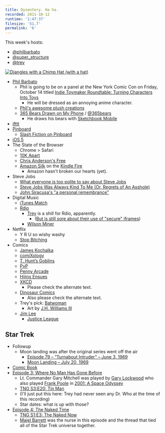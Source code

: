```yaml
---
title: Dysentery. Ha ha.
recorded: 2011-10-12
runtime: '1:47:37'
filesize: '51.7'
permalink: '6'
---
```


This week's hosts:

- [@philbarbato](https://twitter.com/philbarbato)
- [@super_structure](https://twitter.com/super_structure)
- [@trey](https://twitter.com/trey)

[![Djangles with a Chimp Hat (with a hat)](https://jawgrind.s3.amazonaws.com/Jawgrind-Episode-6.jpg)](http://instagr.am/p/P92WL/)

- [Phil Barbato](https://twitter.com/philbarbato)
    - Phil is going to be on a panel at the New York Comic Con on Friday, October 14 titled [Indie Toymaker Roundtable: Turning Characters Into Toys](http://nycc11.mapyourshow.com/5_0/sessions/sessiondetails.cfm?ScheduledSessionID=1BA8)
        - He will be dressed as an annoying anime character.
    - [Phil's awesome plush creations](http://www.etsy.com/shop/philbarbato)
    - [365 Bears Drawn on My Phone](http://threesixtyfivebears.com/) / [@365bears](https://twitter.com/365bears)
        - He draws his bears with [Sketchbook Mobile](http://itunes.apple.com/us/app/sketchbook-mobile/id327375467?mt=8)
- [ifttt](http://ifttt.com/)
- [Pinboard](http://pinboard.in/)
    - [Slash Fiction on Pinboard](http://blog.pinboard.in/2011/10/the_fans_are_all_right/)
- [iOS 5](http://daringfireball.net/linked/2011/10/13/moren-ios-5)
- The State of the Browser
    - Chrome > Safari
    - [10K Apart](http://10k.aneventapart.com/)
    - [Chris Anderson's Free](http://www.amazon.com/dp/1401322905)
    - [Amazon Silk](http://amazon.com/silk) on the [Kindle Fire](http://www.amazon.com/gp/product/B0051VVOB2)
        - Amazon hasn't broken our hearts (yet).
- Steve Jobs
    - [What everyone is too polite to say about Steve Jobs](http://gawker.com/5847344/what-everyone-is-too-polite-to-say-about-steve-jobs)
    - [Steve Jobs Was Always Kind To Me (Or, Regrets of An Asshole)](http://thewirecutter.com/2011/10/steve-jobs-was-always-kind-to-me-or-regrets-of-an-asshole/)
    - [John Siracusa's "a personal remembrance"](http://arstechnica.com/staff/fatbits/2011/10/steve-jobs-a-personal-remembrance.ars)
- Digital Music
    - [iTunes Match](http://www.apple.com/icloud/features/)
    - [Rdio](http://rdio.com)
        - [Trey](http://www.rdio.com/people/trey/) is a shill for Rdio, apparently.
            - ([But is still sore about their use of "secure" iframes](http://trey.cc/post/674124584/website-security-anti-patterns))
        - [Wilson Miner](http://www.wilsonminer.com/)
- Netflix
    - Y R U so wishy washy
    - [Stop Bitching](http://mlkshk.com/p/879T)
- Comics
    - [James Kochalka](http://americanelf.com)
    - [comiXology](http://www.comixology.com/)
    - [T. Hunt’s Goblins](http://www.goblinscomic.com/)
    - [PvP](http://www.pvponline.com/)
    - [Penny Arcade](http://www.penny-arcade.com/)
    - [Hijinx Ensues](http://hijinksensue.com/)
    - [XKCD](http://xkcd.com/)
        - Please check the alternate text.
    - [Dinosaur Comics](http://www.qwantz.com/)
        - Also please check the alternate text.
    - Trey's pick: [Batwoman](http://www.comixology.com/sku/JUL110213/Batwoman-2011-1)
        - Art by [J.H. Williams III](http://www.jhwilliams3.com/)
    - [Jim Lee](http://en.wikipedia.org/wiki/Jim_Lee)
        - [Justice League](http://www.comixology.com/sku/JUL110187/Justice-League-1)

## Star Trek

- Followup
    - Moon landing was after the original series went off the air
        - [Episode 79 – “Turnabout Intruder” – June 3, 1969](http://en.wikipedia.org/wiki/List_of_Star_Trek:_The_Original_Series_episodes#ep79)
        - [Moon Landing – July 20, 1969](http://en.wikipedia.org/wiki/Moon_landing)
- [Comic Book](http://www.comixology.com/sku/JUL110308/Star-Trek-Ongoing-1)
- [Episode 3: Where No Man Has Gone Before](http://en.wikipedia.org/wiki/Where_No_Man_Has_Gone_Before)
    - Lt. Commander Gary Mitchell was played by [Gary Lockwood](http://en.wikipedia.org/wiki/Gary_Lockwood) who also played [Frank Poole](http://en.wikipedia.org/wiki/Frank_Poole) in [2001: A Space Odyssey](http://en.wikipedia.org/wiki/2001:_A_Space_Odyssey_(film))
    - [TNG S3:E20: Tin Man](http://en.wikipedia.org/wiki/Tin_Man_(Star_Trek:_The_Next_Generation))
    - (I'll just put this here: Trey had never seen any Dr. Who at the time of this recording)
    - Star dates: what is up with those?
- [Episode 4: The Naked Time](http://en.wikipedia.org/wiki/The_Naked_Time)
    - [TNG S1:E3: The Naked Now](http://en.wikipedia.org/wiki/The_Naked_Now)
    - [Majel Barrett](http://en.wikipedia.org/wiki/Majel_Barrett) was the nurse in this episode and the thread that tied all of the Star Trek universe together.
